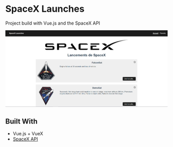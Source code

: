 # SpaceX Launches
Project build with Vue.js and the SpaceX API

![Preview](screenshot.png)

## Built With
- Vue.js + VueX
- [SpaceX API](https://github.com/r-spacex/SpaceX-API)